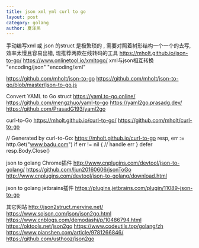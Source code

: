 ```yaml
---
title: json xml yml curl to go
layout: post
category: golang
author: 夏泽民
---
```

手动编写xml 或 json 的struct 是极繁琐的 , 需要对照着树形结构一个一个的去写, 效率太慢且容易出错, 现推荐两款在线转码的工具
https://mholt.github.io/json-to-go/
https://www.onlinetool.io/xmltogo/
xml与json相互转换
 "encoding/json"
 "encoding/xml"
 
https://github.com/mholt/json-to-go
https://github.com/mholt/json-to-go/blob/master/json-to-go.js

Convert YAML to Go struct
https://yaml.to-go.online/
https://github.com/mengzhuo/yaml-to-go
https://yaml2go.prasadg.dev/
https://github.com/PrasadG193/yaml2go
<!-- more -->
curl-to-Go
https://mholt.github.io/curl-to-go/
https://github.com/mholt/curl-to-go

// Generated by curl-to-Go: https://mholt.github.io/curl-to-go
resp, err := http.Get("www.badu.com")
if err != nil {
	// handle err
}
defer resp.Body.Close()


json to golang Chrome插件
http://www.cnplugins.com/devtool/json-to-golang/
https://github.com/ljun20160606/jsonToGo
http://www.cnplugins.com/devtool/json-to-golang/download.html

json to golang jetbrains插件
https://plugins.jetbrains.com/plugin/11089-json-to-go


其它网站
http://json2struct.mervine.net/
https://www.sojson.com/json/json2go.html
https://www.cnblogs.com/demodashi/p/10486794.html
https://oktools.net/json2go
https://www.codeutils.top/golang/zh
https://www.pianshen.com/article/9781266846/
https://github.com/usthooz/json2go
